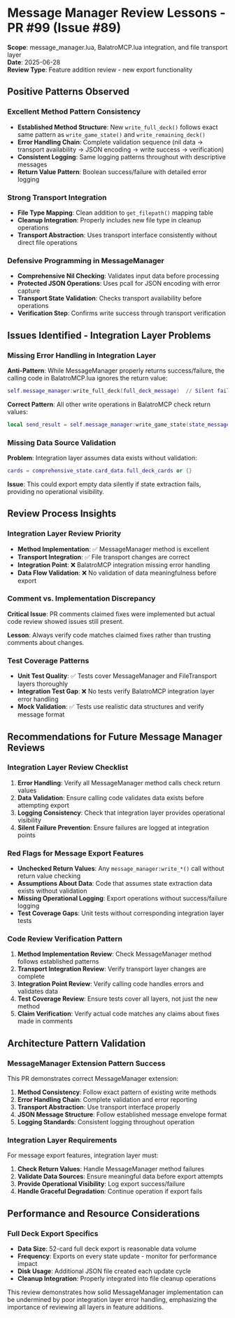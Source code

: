 # Message Manager Review Lessons - PR #99 (Issue #89)

**Scope**: message_manager.lua, BalatroMCP.lua integration, and file transport layer  
**Date**: 2025-06-28  
**Review Type**: Feature addition review - new export functionality

## Positive Patterns Observed

### Excellent Method Pattern Consistency
- **Established Method Structure**: New `write_full_deck()` follows exact same pattern as `write_game_state()` and `write_remaining_deck()`
- **Error Handling Chain**: Complete validation sequence (nil data → transport availability → JSON encoding → write success → verification)
- **Consistent Logging**: Same logging patterns throughout with descriptive messages
- **Return Value Pattern**: Boolean success/failure with detailed error logging

### Strong Transport Integration
- **File Type Mapping**: Clean addition to `get_filepath()` mapping table
- **Cleanup Integration**: Properly includes new file type in cleanup operations
- **Transport Abstraction**: Uses transport interface consistently without direct file operations

### Defensive Programming in MessageManager
- **Comprehensive Nil Checking**: Validates input data before processing
- **Protected JSON Operations**: Uses pcall for JSON encoding with error capture
- **Transport State Validation**: Checks transport availability before operations
- **Verification Step**: Confirms write success through transport verification

## Issues Identified - Integration Layer Problems

### Missing Error Handling in Integration Layer
**Anti-Pattern**: While MessageManager properly returns success/failure, the calling code in BalatroMCP.lua ignores the return value:
```lua
self.message_manager:write_full_deck(full_deck_message)  // Silent failure potential
```

**Correct Pattern**: All other write operations in BalatroMCP check return values:
```lua
local send_result = self.message_manager:write_game_state(state_message)
```

### Missing Data Source Validation
**Problem**: Integration layer assumes data exists without validation:
```lua
cards = comprehensive_state.card_data.full_deck_cards or {}
```

**Issue**: This could export empty data silently if state extraction fails, providing no operational visibility.

## Review Process Insights

### Integration Layer Review Priority
- **Method Implementation**: ✅ MessageManager method is excellent
- **Transport Integration**: ✅ File transport changes are correct  
- **Integration Point**: ❌ BalatroMCP integration missing error handling
- **Data Flow Validation**: ❌ No validation of data meaningfulness before export

### Comment vs. Implementation Discrepancy
**Critical Issue**: PR comments claimed fixes were implemented but actual code review showed issues still present.

**Lesson**: Always verify code matches claimed fixes rather than trusting comments about changes.

### Test Coverage Patterns
- **Unit Test Quality**: ✅ Tests cover MessageManager and FileTransport layers thoroughly
- **Integration Test Gap**: ❌ No tests verify BalatroMCP integration layer error handling
- **Mock Validation**: ✅ Tests use realistic data structures and verify message format

## Recommendations for Future Message Manager Reviews

### Integration Layer Review Checklist
1. **Error Handling**: Verify all MessageManager method calls check return values
2. **Data Validation**: Ensure calling code validates data exists before attempting export
3. **Logging Consistency**: Check that integration layer provides operational visibility
4. **Silent Failure Prevention**: Ensure failures are logged at integration points

### Red Flags for Message Export Features
- **Unchecked Return Values**: Any `message_manager:write_*()` call without return value checking
- **Assumptions About Data**: Code that assumes state extraction data exists without validation
- **Missing Operational Logging**: Export operations without success/failure logging
- **Test Coverage Gaps**: Unit tests without corresponding integration layer tests

### Code Review Verification Pattern
1. **Method Implementation Review**: Check MessageManager method follows established patterns
2. **Transport Integration Review**: Verify transport layer changes are complete
3. **Integration Point Review**: Verify calling code handles errors and validates data
4. **Test Coverage Review**: Ensure tests cover all layers, not just the new method
5. **Claim Verification**: Verify actual code matches any claims about fixes made in comments

## Architecture Pattern Validation

### MessageManager Extension Pattern Success
This PR demonstrates correct MessageManager extension:
1. **Method Consistency**: Follow exact pattern of existing write methods
2. **Error Handling Chain**: Complete validation and error reporting
3. **Transport Abstraction**: Use transport interface properly
4. **JSON Message Structure**: Follow established message envelope format
5. **Logging Standards**: Consistent logging throughout operation

### Integration Layer Requirements
For message export features, integration layer must:
1. **Check Return Values**: Handle MessageManager method failures
2. **Validate Data Sources**: Ensure meaningful data before export attempts
3. **Provide Operational Visibility**: Log export success/failure
4. **Handle Graceful Degradation**: Continue operation if export fails

## Performance and Resource Considerations

### Full Deck Export Specifics
- **Data Size**: 52-card full deck export is reasonable data volume
- **Frequency**: Exports on every state update - monitor for performance impact
- **Disk Usage**: Additional JSON file created each update cycle
- **Cleanup Integration**: Properly integrated into file cleanup operations

This review demonstrates how solid MessageManager implementation can be undermined by poor integration layer error handling, emphasizing the importance of reviewing all layers in feature additions.
